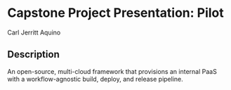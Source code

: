 # Capstone Project Presentation: Pilot

Carl Jerritt Aquino

## Description

An open-source, multi-cloud framework that provisions an internal PaaS with a workflow-agnostic build, deploy, and release pipeline.

